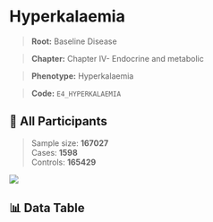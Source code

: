 # Hyperkalaemia

> **Root:** Baseline Disease  

> **Chapter:** Chapter IV- Endocrine and metabolic  

> **Phenotype:** Hyperkalaemia  

> **Code:** `E4_HYPERKALAEMIA`

## 🧪 All Participants  
> Sample size: **167027**  
> Cases: **1598**  
> Controls: **165429**
<img src="/Sensitive/Figures/ALL/Incidence/E4_HYPERKALAEMIA.png"/>

## 📊 Data Table
<CsvTableMRF src="/Sensitive/Data/ALL/Incidence/COX_E4_HYPERKALAEMIA.csv"/>

